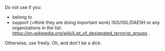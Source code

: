 Do not use if you:
- belong to
- support (=think they are doing important work)
ISIS/ISIL/DAESH or any organizations in the list:
https://en.wikipedia.org/wiki/List_of_designated_terrorist_groups .

Otherwise, use freely. Oh, and don't be a dick.
